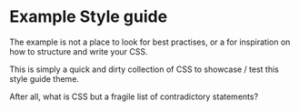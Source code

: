 # Example Style guide

The example is not a place to look for best practises, or a for inspiration on
how to structure and write your CSS.

This is simply a quick and dirty collection of CSS to showcase / test this style
guide theme.

After all, what is CSS but a fragile list of contradictory statements?
